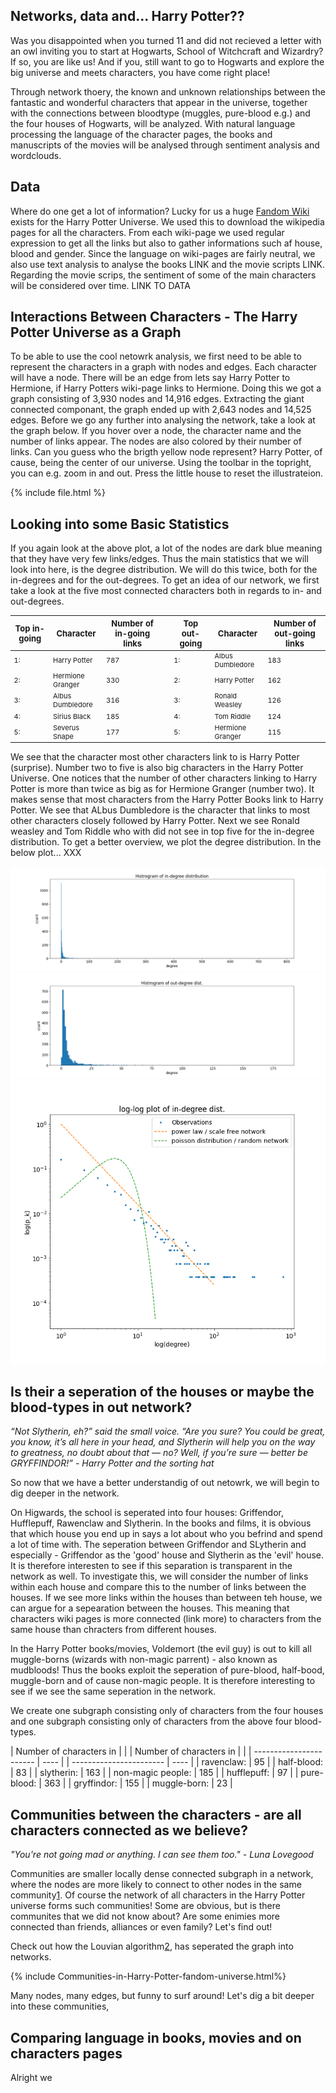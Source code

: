 <style>
td {
  font-size: 11px
}
th {
  font-size: 13px
}
</style>

## Networks, data and... Harry Potter??

Was you disappointed when you turned 11 and did not recieved a letter with an owl inviting you to start at Hogwarts, School of Witchcraft and Wizardry? If so, you are like us! 
And if you, still want to go to Hogwarts and explore the big universe and meets characters, you have come right place! 

Through network thoery, the known and unknown relationships between the fantastic and wonderful characters that appear in the universe, together with the connections between bloodtype (muggles, pure-blood e.g.) and the four houses of Hogwarts, will be analyzed. With natural language processing the language of the character pages, the books and manuscripts of the movies will be analysed through sentiment analysis and wordclouds.

## Data
Where do one get a lot of information? Lucky for us a huge [Fandom Wiki](https://harrypotter.fandom.com/wiki/Main_Page) exists for the Harry Potter Universe. We used this to download the wikipedia pages for all the characters. From each wiki-page we used regular expression to get all the links but also to gather informations such af house, blood and gender. Since the language on wiki-pages are fairly neutral, we also use text analysis to analyse the books LINK and the movie scripts LINK. Regarding the movie scrips, the sentiment of some of the main characters will be considered over time. LINK TO DATA

## Interactions Between Characters - The Harry Potter Universe as a Graph
To be able to use the cool netowrk analysis, we first need to be able to represent the characters in a graph with nodes and edges. Each character will have a node. There will be an edge from lets say Harry Potter to Hermione, if Harry Potters wiki-page links to Hermione. Doing this we got a graph consisting of 3,930 nodes and 14,916 edges. Extracting the giant connected componant, the graph ended up with 2,643 nodes and 14,525 edges. Before we go any further into analysing the network, take a look at the graph below. If you hover over a node, the character name and the number of links appear. The nodes are also colored by their number of links. Can you guess who the brigth yellow node represent? Harry Potter, of cause, being the center of our universe. Using the toolbar in the topright, you can e.g. zoom in and out. Press the little house to reset the illustrateion. 

{% include file.html %}

## Looking into some Basic Statistics
If you again look at the above plot, a lot of the nodes are dark blue meaning that they have very few links/edges. Thus the main statistics that we will look into here, is the degree distribution. We will do this twice, both for the in-degrees and for the out-degrees. To get an idea of our network, we first take a look at the five most connected characters both in regards to in- and out-degrees. 

| Top in-going | Character | Number of in-going links | | Top out-going | Character | Number of out-going links |
| ----- | ------------- | ------------- | - | ----- | ------------- | ------------- |
| 1: | Harry Potter | 787 | | 1: | Albus Dumbledore | 183 |
| 2: | Hermione Granger | 330 | | 2: | Harry Potter| 162 |
| 3: | Albus Dumbledore | 316 | | 3: | Ronald Weasley | 126 |
| 4: | Sirius Black | 185 | | 4: | Tom Riddle| 124 |
| 5: | Severus Snape | 177 | | 5: | Hermione Granger | 115 |

We see that the character most other characters link to is Harry Potter (surprise). Number two to five is also big characters in the Harry Potter Universe. One notices that the number of other characters linking to Harry Potter is more than twice as big as for Hermione Granger (number two). It makes sense that most characters from the Harry Potter Books link to Harry Potter. We see that ALbus Dumbledore is the character that links to most other characters closely followed by Harry Potter. Next we see Ronald weasley and Tom Riddle who with did not see in top five for the in-degree distribution. To get a better overview, we plot the degree distribution. In the below plot... XXX

<img src="images/histindegree.png" alt="hi" class="inline"/>
<img src="images/histoutdegree.png" alt="hi" class="inline"/>
<img src="images/llindegree.png" alt="hi" class="inline"/>

## Is their a seperation of the houses or maybe the blood-types in out network?
*“Not Slytherin, eh?” said the small voice. “Are you sure? You could be great, you know, it’s all here in your head, and Slytherin will help you on the way to greatness, no doubt about that — no? Well, if you’re sure — better be GRYFFINDOR!” - Harry Potter and the sorting hat*

So now that we have a better understandig of out netowrk, we will begin to dig deeper in the network. 

On Higwards, the school is seperated into four houses: Griffendor, Hufflepuff, Rawenclaw and Slytherin. In the books and films, it is obvious that which house you end up in says a lot about who you befrind and spend a lot of time with. The seperation between Griffendor and SLytherin and especially - Griffendor as the 'good' house and Slytherin as the 'evil' house. It is therefore interesten to see if this separation is transparent in the network as well. To investigate this, we will consider the number of links within each house and compare this to the number of links between the houses. If we see more links within the houses than between teh house, we can argue for a sepearation between the houses. This meaning that characters wiki pages is more connected (link more) to characters from the same house than chracters from different houses. 

In the Harry Potter books/movies, Voldemort (the evil guy) is out to kill all muggle-borns (wizards with non-magic parrent) - also known as mudbloods! Thus the books exploit the seperation of pure-blood, half-bood, muggle-born and of cause non-magic people. It is therefore interesting to see if we see the same seperation in the network. 

We create one subgraph consisting only of characters from the four houses and one subgraph consisting only of characters from the above four blood-types. 

| Number of characters in | | | Number of characters in | |
| ----------------------- | ---- | | ----------------------- | ---- |
| ravenclaw: | 95 | | half-blood: |	83 |
| slytherin: | 163 | | non-magic people: | 185 |
| hufflepuff: | 97 | | pure-blood: | 363 |
| gryffindor: |	155 | | muggle-born: | 23 |

## Communities between the characters - are all characters connected as we believe?
*"You're not going mad or anything. I can see them too." - Luna Lovegood*

Communities are smaller locally dense connected subgraph in a network, where the nodes are more likely to connect to other nodes in the same community[1](http://networksciencebook.com/chapter/9#basics). Of course the network of all characters in the Harry Potter universe forms such communities! Some are obvious, but is there communites that we did not know about? Are some enimies more connected than friends, alliances or even family? Let's find out!

Check out how the Louvian algorithm[2](https://python-louvain.readthedocs.io/en/latest/api.html), has seperated the graph into networks.

{% include Communities-in-Harry-Potter-fandom-universe.html%}

Many nodes, many edges, but funny to surf around! Let's dig a bit deeper into these communities, 


## Comparing language in books, movies and on characters pages 
Alright we 

